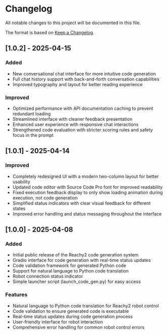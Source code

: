 # Changelog

All notable changes to this project will be documented in this file.

The format is based on [Keep a Changelog](https://keepachangelog.com/en/1.0.0/).

## [1.0.2] - 2025-04-15

### Added
- New conversational chat interface for more intuitive code generation
- Full chat history support with back-and-forth conversation capabilities
- Improved typography and layout for better reading experience

### Improved
- Optimized performance with API documentation caching to prevent redundant loading
- Streamlined interface with cleaner feedback presentation
- Enhanced user experience with responsive chat interactions
- Strengthened code evaluation with stricter scoring rules and safety focus in the prompt

## [1.0.1] - 2025-04-14

### Improved
- Completely redesigned UI with a modern two-column layout for better usability
- Updated code editor with Source Code Pro font for improved readability
- Fixed execution feedback display to only show loading animation during execution, not code generation
- Simplified status indicators with clear visual feedback for different states
- Improved error handling and status messaging throughout the interface

## [1.0.0] - 2025-04-08

### Added
- Initial public release of the Reachy2 code generation system
- Gradio interface for code generation with real-time status updates
- Code validation framework for generated Python code
- Support for natural language to Python code translation
- Robot connection status indicator
- Simple launcher script (launch_code_gen.py) for easy access

### Features
- Natural language to Python code translation for Reachy2 robot control
- Code validation to ensure generated code is executable
- Real-time status updates during code generation process
- User-friendly interface for robot interaction
- Comprehensive error handling for common robot control errors 